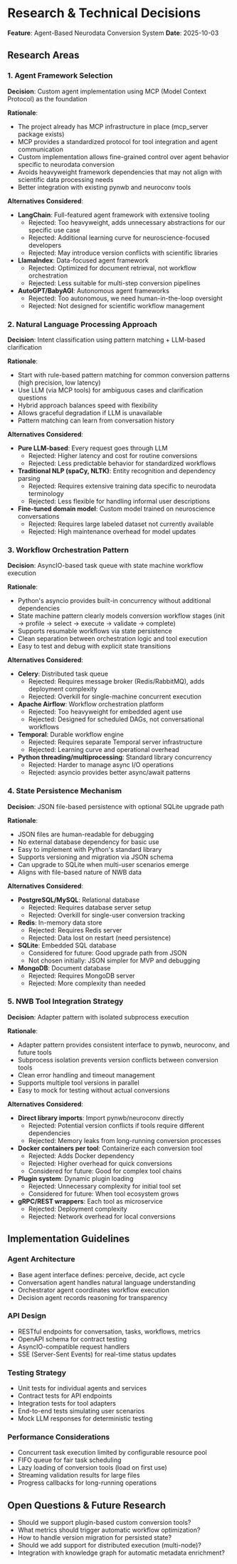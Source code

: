 # Research & Technical Decisions
**Feature**: Agent-Based Neurodata Conversion System
**Date**: 2025-10-03

## Research Areas

### 1. Agent Framework Selection

**Decision**: Custom agent implementation using MCP (Model Context Protocol) as the foundation

**Rationale**:
- The project already has MCP infrastructure in place (mcp_server package exists)
- MCP provides a standardized protocol for tool integration and agent communication
- Custom implementation allows fine-grained control over agent behavior specific to neurodata conversion
- Avoids heavyweight framework dependencies that may not align with scientific data processing needs
- Better integration with existing pynwb and neuroconv tools

**Alternatives Considered**:
- **LangChain**: Full-featured agent framework with extensive tooling
  - Rejected: Too heavyweight, adds unnecessary abstractions for our specific use case
  - Rejected: Additional learning curve for neuroscience-focused developers
  - Rejected: May introduce version conflicts with scientific libraries
- **LlamaIndex**: Data-focused agent framework
  - Rejected: Optimized for document retrieval, not workflow orchestration
  - Rejected: Less suitable for multi-step conversion pipelines
- **AutoGPT/BabyAGI**: Autonomous agent frameworks
  - Rejected: Too autonomous, we need human-in-the-loop oversight
  - Rejected: Not designed for scientific workflow management

### 2. Natural Language Processing Approach

**Decision**: Intent classification using pattern matching + LLM-based clarification

**Rationale**:
- Start with rule-based pattern matching for common conversion patterns (high precision, low latency)
- Use LLM (via MCP tools) for ambiguous cases and clarification questions
- Hybrid approach balances speed with flexibility
- Allows graceful degradation if LLM is unavailable
- Pattern matching can learn from conversation history

**Alternatives Considered**:
- **Pure LLM-based**: Every request goes through LLM
  - Rejected: Higher latency and cost for routine conversions
  - Rejected: Less predictable behavior for standardized workflows
- **Traditional NLP (spaCy, NLTK)**: Entity recognition and dependency parsing
  - Rejected: Requires extensive training data specific to neurodata terminology
  - Rejected: Less flexible for handling informal user descriptions
- **Fine-tuned domain model**: Custom model trained on neuroscience conversations
  - Rejected: Requires large labeled dataset not currently available
  - Rejected: High maintenance overhead for model updates

### 3. Workflow Orchestration Pattern

**Decision**: AsyncIO-based task queue with state machine workflow execution

**Rationale**:
- Python's asyncio provides built-in concurrency without additional dependencies
- State machine pattern clearly models conversion workflow stages (init → profile → select → execute → validate → complete)
- Supports resumable workflows via state persistence
- Clean separation between orchestration logic and tool execution
- Easy to test and debug with explicit state transitions

**Alternatives Considered**:
- **Celery**: Distributed task queue
  - Rejected: Requires message broker (Redis/RabbitMQ), adds deployment complexity
  - Rejected: Overkill for single-machine concurrent execution
- **Apache Airflow**: Workflow orchestration platform
  - Rejected: Too heavyweight for embedded agent use
  - Rejected: Designed for scheduled DAGs, not conversational workflows
- **Temporal**: Durable workflow engine
  - Rejected: Requires separate Temporal server infrastructure
  - Rejected: Learning curve and operational overhead
- **Python threading/multiprocessing**: Standard library concurrency
  - Rejected: Harder to manage async I/O operations
  - Rejected: asyncio provides better async/await patterns

### 4. State Persistence Mechanism

**Decision**: JSON file-based persistence with optional SQLite upgrade path

**Rationale**:
- JSON files are human-readable for debugging
- No external database dependency for basic use
- Easy to implement with Python's standard library
- Supports versioning and migration via JSON schema
- Can upgrade to SQLite when multi-user scenarios emerge
- Aligns with file-based nature of NWB data

**Alternatives Considered**:
- **PostgreSQL/MySQL**: Relational database
  - Rejected: Requires database server setup
  - Rejected: Overkill for single-user conversion tracking
- **Redis**: In-memory data store
  - Rejected: Requires Redis server
  - Rejected: Data lost on restart (need persistence)
- **SQLite**: Embedded SQL database
  - Considered for future: Good upgrade path from JSON
  - Not chosen initially: JSON simpler for MVP and debugging
- **MongoDB**: Document database
  - Rejected: Requires MongoDB server
  - Rejected: More complexity than needed

### 5. NWB Tool Integration Strategy

**Decision**: Adapter pattern with isolated subprocess execution

**Rationale**:
- Adapter pattern provides consistent interface to pynwb, neuroconv, and future tools
- Subprocess isolation prevents version conflicts between conversion tools
- Clean error handling and timeout management
- Supports multiple tool versions in parallel
- Easy to mock for testing without actual conversions

**Alternatives Considered**:
- **Direct library imports**: Import pynwb/neuroconv directly
  - Rejected: Potential version conflicts if tools require different dependencies
  - Rejected: Memory leaks from long-running conversion processes
- **Docker containers per tool**: Containerize each conversion tool
  - Rejected: Adds Docker dependency
  - Rejected: Higher overhead for quick conversions
  - Considered for future: Good for complex tool chains
- **Plugin system**: Dynamic plugin loading
  - Rejected: Unnecessary complexity for initial tool set
  - Considered for future: When tool ecosystem grows
- **gRPC/REST wrappers**: Each tool as microservice
  - Rejected: Deployment complexity
  - Rejected: Network overhead for local conversions

## Implementation Guidelines

### Agent Architecture
- Base agent interface defines: perceive, decide, act cycle
- Conversation agent handles natural language understanding
- Orchestrator agent coordinates workflow execution
- Decision agent records reasoning for transparency

### API Design
- RESTful endpoints for conversation, tasks, workflows, metrics
- OpenAPI schema for contract testing
- AsyncIO-compatible request handlers
- SSE (Server-Sent Events) for real-time status updates

### Testing Strategy
- Unit tests for individual agents and services
- Contract tests for API endpoints
- Integration tests for tool adapters
- End-to-end tests simulating user scenarios
- Mock LLM responses for deterministic testing

### Performance Considerations
- Concurrent task execution limited by configurable resource pool
- FIFO queue for fair task scheduling
- Lazy loading of conversion tools (load on first use)
- Streaming validation results for large files
- Progress callbacks for long-running operations

## Open Questions & Future Research
- Should we support plugin-based custom conversion tools?
- What metrics should trigger automatic workflow optimization?
- How to handle version migration for persisted state?
- Should we add support for distributed execution (multi-node)?
- Integration with knowledge graph for automatic metadata enrichment?
